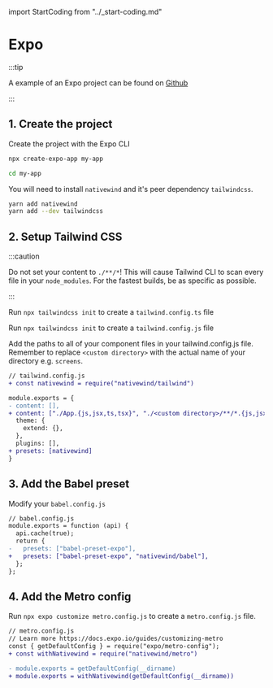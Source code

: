 import StartCoding from "../\_start-coding.md"

# Expo

:::tip

A example of an Expo project can be found on [Github](https://github.com/marklawlor/nativewind/tree/next/examples/expo)

:::

## 1. Create the project

Create the project with the Expo CLI

```bash
npx create-expo-app my-app

cd my-app
```

You will need to install `nativewind` and it's peer dependency `tailwindcss`.

```bash
yarn add nativewind
yarn add --dev tailwindcss
```

## 2. Setup Tailwind CSS

:::caution

Do not set your content to `./**/*`! This will cause Tailwind CLI to scan every file in your `node_modules`.
For the fastest builds, be as specific as possible.

:::

Run `npx tailwindcss init` to create a `tailwind.config.ts` file

Run `npx tailwindcss init` to create a `tailwind.config.js` file

Add the paths to all of your component files in your tailwind.config.js file. Remember to replace `<custom directory>` with the actual name of your directory e.g. `screens`.

```diff
// tailwind.config.js
+ const nativewind = require("nativewind/tailwind")

module.exports = {
- content: [],
+ content: ["./App.{js,jsx,ts,tsx}", "./<custom directory>/**/*.{js,jsx,ts,tsx}"],
  theme: {
    extend: {},
  },
  plugins: [],
+ presets: [nativewind]
}
```

## 3. Add the Babel preset

Modify your `babel.config.js`

```diff
// babel.config.js
module.exports = function (api) {
  api.cache(true);
  return {
-   presets: ["babel-preset-expo"],
+   presets: ["babel-preset-expo", "nativewind/babel"],
  };
};

```

## 4. Add the Metro config

Run `npx expo customize metro.config.js` to create a `metro.config.js` file.

```diff
// metro.config.js
// Learn more https://docs.expo.io/guides/customizing-metro
const { getDefaultConfig } = require("expo/metro-config");
+ const withNativewind = require("nativewind/metro")

- module.exports = getDefaultConfig(__dirname)
+ module.exports = withNativewind(getDefaultConfig(__dirname))

```

<StartCoding />
